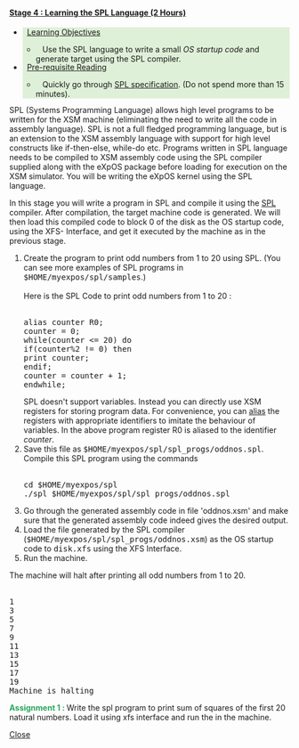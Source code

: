 <!-- Stage 4 -->

<div class="panel-heading" id="list_stage4">
<h4 class="panel-title">
<a data-toggle="collapse" href="#collapse4"><span class="fa fa-check-square-o"></span>Stage 4 :
Learning the SPL Language (2 Hours)</a>
</h4>
</div>

<div id="collapse4" class="panel-collapse collapse">
<div class="panel-body">
<!-- Begin Learning Objectives-->
<div class="container col-md-12">
<div class="section_area">
<ul class="list-group">
<li class="list-group-item" style="background:#dff0d8">
<span class="fa fa-book"></span> &nbsp; <a data-toggle="collapse" href="#lo4">Learning
Objectives</a>
<div id="lo4" class="panel-collapse expand">
<ul>
<li style="margin-bottom: -2px"><span class="fa fa-hand-o-right"></span>&nbsp;&nbsp;
Use the SPL language to write a small <i>OS startup code</i> and generate target
using the SPL compiler.</li>

</ul>

</div>
</li>
<li class="list-group-item" style="background:#dff0d8">
<span class="fa fa-book"></span> &nbsp; <a data-toggle="collapse" href="#lo4a">Pre-requisite
Reading</a>
<div id="lo4a" class="panel-collapse expand">
<ul>
<li style="margin-bottom: -2px"><span class="fa fa-hand-o-right"></span>&nbsp;&nbsp;
Quickly go through <a href="support_tools-files/spl.html" target="_blank">SPL
specification</a>. (Do not spend more than 15 minutes).</li>

</ul>

</div>
</li>
</ul>
</div>
</div>
<!-- End Learning Objectives-->

<p>SPL (Systems Programming Language) allows high level programs to be written for the XSM
machine (eliminating the need to write all the code in assembly language). SPL is not a full
fledged programming language, but is an extension to the XSM assembly language with support for
high level constructs like if-then-else, while-do etc. Programs written in SPL language needs
to be compiled to XSM assembly code using the SPL compiler supplied along with the eXpOS
package before loading for execution on the XSM simulator. You will be writing the eXpOS kernel
using the SPL language.</p>


<p>In this stage you will write a program in SPL and compile it using the <a href="support_tools-files/spl.html"
target="_blank">SPL</a> compiler. After compilation, the target machine code is generated. We
will then load this compiled code to block 0 of the disk as the OS startup code, using the XFS-
Interface, and get it executed by the machine as in the previous stage.</p>


<ol style="list-style-type:decimal;margin-left:2px">
<li>
Create the program to print odd numbers from 1 to 20 using SPL. (You can see more examples of
SPL programs in <tt>$HOME/myexpos/spl/samples</tt>.) <br /> <br /> Here is the SPL Code to
print odd numbers from 1 to 20 :
<br><br>
<div>
<pre>
alias counter R0;
counter = 0;
while(counter <= 20) do
if(counter%2 != 0) then
print counter;
endif;
counter = counter + 1;
endwhile; </pre>
</div>
SPL doesn't support variables. Instead you can directly use XSM registers for storing program
data. For convenience, you can <a href="support_tools-files/spl.html" target="_blank">alias</a>
the registers with appropriate identifiers to imitate the behaviour of variables. In the
above program register R0 is aliased to the identifier <var>counter</var>.
</li>


<li>Save this file as <tt>$HOME/myexpos/spl/spl_progs/oddnos.spl</tt>. Compile this SPL program
using the commands
<br><br>
<div>
<pre>cd $HOME/myexpos/spl
./spl $HOME/myexpos/spl/spl_progs/oddnos.spl</pre>
</li>
<li>Go through the generated assembly code in file 'oddnos.xsm' and make sure that the
generated assembly code indeed gives the desired output.</li>


<li>
Load the file generated by the SPL compiler (<tt>$HOME/myexpos/spl/spl_progs/oddnos.xsm</tt>)
as the OS startup code to <tt>disk.xfs</tt> using the XFS Interface.
<br>

</li>



<li> Run the machine.

</li>
</ol>

The machine will halt after printing all odd numbers from 1 to 20.
<br><br>
<div>
<pre>
1
3
5
7
9
11
13
15
17
19
Machine is halting</pre>
</div>


<p><b style="color:#26A65B">Assignment 1 : </b> Write the spl program to print sum of squares of
the first 20 natural numbers. Load it using xfs interface and run the in the machine.</p>
<a data-toggle="collapse" href="#collapse4">
<span class="fa fa-times"></span> Close</a>

</div>
</div>
